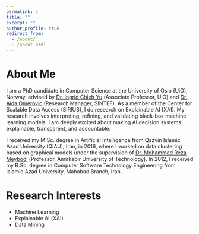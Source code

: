 ```yaml
---
permalink: /
title: ""
excerpt: ""
author_profile: true
redirect_from: 
  - /about/
  - /about.html
---
```

About Me
=====
I am a PhD candidate in Computer Science at the University of Oslo (UiO), Norway, advised by [Dr. Ingrid Chieh Yu](https://www.mn.uio.no/ifi/english/people/aca/ingridcy/) (Associate Professor, UiO) and [Dr. Aida Omerovic](https://www.sintef.no/en/all-employees/employee/aida.omerovic/) (Research Manager, SINTEF). As a member of the Center for Scalable Data Access (SIRIUS), I do research on Explainable AI (XAI). My research involves interpreting, refining, and validating black-box machine learning models. I am deeply excited about making AI decision systems explainable, transparent, and accountable. 

I received my M.Sc. degree in Artificial Intelligence from Qazvin Islamic Azad University (QIAU), Iran, in 2016, where I worked on data clustering based on graphical models under the supervision of [Dr. Mohammad Reza Meybodi](http://ceit.aut.ac.ir/~meybodi/) (Professor, Amirkabir University of Technology). In 2012, I received my B.Sc. degree in Computer Software Technology Engineering from Islamic Azad University, Mahabad Branch, Iran.  

Research Interests
=====
- Machine Learning
- Explainable AI (XAI)
- Data Mining


